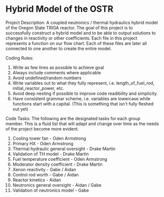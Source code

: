 # Hybrid Model of the OSTR

Project Description:
A coupled neutronics / thermal hydraulics hybrid model of the Oregon State TRIGA reactor. The goal of this project is to successfully construct a hybrid model and to be able to output solutions to changes in reactivity or other coefficients.
Each file in this project represents a function on our flow chart. Each of these files are later all connected to one another to create the entire model.

Coding Rules:
1. Write as few lines as possible to achieve goal
2. Always include comments where applicable
3. Avoid undefined/random numbers
4. Write variables out to what they fully represent, i.e. length_of_fuel_rod, initial_reactor_power, etc.
5. Avoid deep nesting if possible to improve code readibility and simplicity.
6. Have consistent grammar scheme, i.e. variables are lowercase while functions start with a capital. (This is something that isn't fully fleshed out yet)

Code Tasks:
The following are the designated tasks for each group member. This is a fluid list that will adapt and change over time as the needs of the project become more evident.
1. Cooling tower fan - Oden Armstrong
2. Primary HX - Oden Armstrong
3. Thermal hydraulic general oversight - Drake Martin
4. Validation of TH model - Drake Martin
5. Fuel temperature coefficient - Oden Armstrong
6. Moderator density coefficient - Drake Martin
7. Xenon reactivity - Gabe / Aidan
8. Control rod worth - Gabe / Aidan
9. Reactor kinetics - Aidan
10. Neutronics general oversight - Aidan / Gabe
11. Validation of neutronics model - Gabe

